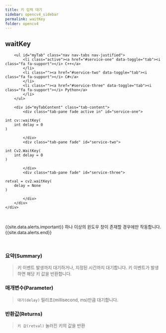 ```yaml
---
title: 키 입력 대기
sidebar: opencv4_sidebar
permalink: waitKey
folder: opencv4
---
```


<div class="row">
    <div class="col-lg-12">
        <h2 class="page-header">waitKey</h2>
    </div>
    <div class="col-lg-12">

        <ul id="myTab" class="nav nav-tabs nav-justified">
            <li class="active"><a href="#service-one" data-toggle="tab"><i class="fa fa-support"></i> C++</a>
            </li>
            <li class=""><a href="#service-two" data-toggle="tab"><i class="fa fa-support"></i> C#</a>
            </li>
            <li class=""><a href="#service-three" data-toggle="tab"><i class="fa fa-support"></i> Python</a>
            </li>
        </ul>

        <div id="myTabContent" class="tab-content">
            <div class="tab-pane fade active in" id="service-one">
<pre class="prettyprint"><code class="language-cpp">int cv::waitKey(
    int delay = 0
)</code></pre>
            </div>
            <div class="tab-pane fade" id="service-two">
<pre class="prettyprint"><code class="language-cs">int Cv2.WaitKey(
    int delay = 0
)</code></pre>
            </div>
            <div class="tab-pane fade" id="service-three">
<pre class="prettyprint"><code class="language-py">retval = cv2.waitKey(
    delay = None
)</code></pre>
            </div>
        </div>
    </div>
</div>

<br>

{{site.data.alerts.important}}
하나 이상의 윈도우 창이 존재할 경우에만 작동합니다.
{{site.data.alerts.end}}

<br>

### 요약(Summary)

> 키 이벤트 발생까지 대기하거나, 지정된 시간까지 대기합니다. 키 이벤트가 발생하면 해당 키 값을 반환합니다.

### 매개변수(Parameter)

> `대기(delay)` 밀리초(millisecond, ms)만큼 대기합니다.

### 반환값(Returns)

> `키 값(retval)` 눌러진 키의 값을 반환
